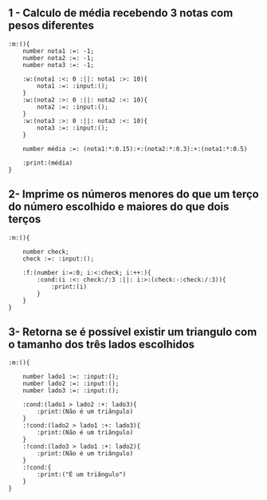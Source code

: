 ## 1 - Calculo de média recebendo 3 notas com pesos diferentes

```
:m:(){
    number nota1 :=: -1;
    number nota2 :=: -1;
    number nota3 :=: -1;

    :w:(nota1 :<: 0 :||: nota1 :>: 10){
   		nota1 :=: :input:();
	}
    :w:(nota2 :>: 0 :||: nota2 :<: 10){
    	nota2 :=: :input:();
	}
    :w:(nota3 :>: 0 :||: nota3 :<: 10){
    	nota3 :=: :input:();
	}
 
    number média :=: (nota1:*:0.15):+:(nota2:*:0.3):+:(nota1:*:0.5)

    :print:(média)
}
```

## 2- Imprime os números menores do que um terço do número escolhido e maiores do que dois terços
```
:m:(){

	number check;
	check :=: :input:();

	:f:(number i:=:0; i:<:check; i:++:){
		:cond:(i :<: check:/:3 :||: i:>:(check:-:check:/:3)){
			:print:(i)
		}
	}
}
```


## 3- Retorna se é possível existir um triangulo com o tamanho dos três lados escolhidos
```
:m:(){

    number lado1 :=: :input:();
    number lado2 :=: :input:();
    number lado3 :=: :input:();

	:cond:(lado1 > lado2 :+: lado3){
		:print:(Não é um triângulo)
	}
	:!cond:(lado2 > lado1 :+: lado3){
		:print:(Não é um triângulo)
	}
	:!cond:(lado3 > lado1 :+: lado2){
		:print:(Não é um triângulo)
	}
	:!cond:{
		:print:("É um triângulo")
	}
}
```
